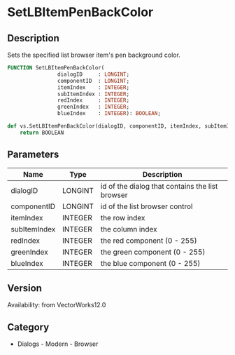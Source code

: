 # SetLBItemPenBackColor

## Description
Sets the specified list browser item's pen background color.

```pascal
FUNCTION SetLBItemPenBackColor(
				dialogID     : LONGINT;
				componentID  : LONGINT;
				itemIndex    : INTEGER;
				subItemIndex : INTEGER;
				redIndex     : INTEGER;
				greenIndex   : INTEGER;
				blueIndex    : INTEGER): BOOLEAN;
```

```python
def vs.SetLBItemPenBackColor(dialogID, componentID, itemIndex, subItemIndex, redIndex, greenIndex, blueIndex):
    return BOOLEAN
```

## Parameters
|Name|Type|Description|
|---|---|---|
|dialogID|LONGINT|id of the dialog that contains the list browser|
|componentID|LONGINT|id of the list browser control|
|itemIndex|INTEGER|the row index|
|subItemIndex|INTEGER|the column index|
|redIndex|INTEGER|the red component (0 - 255)|
|greenIndex|INTEGER|the green component (0 - 255)|
|blueIndex|INTEGER|the blue component (0 - 255)|

## Version
Availability: from VectorWorks12.0

## Category
* Dialogs - Modern - Browser

